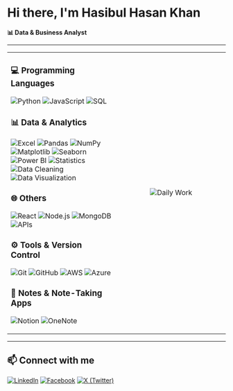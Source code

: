 # Hi there, I'm Hasibul Hasan Khan

**📊 Data & Business Analyst**

---

<table style="width: 100%;">
<tr>
<td style="vertical-align: middle;">

### 💻 Programming Languages
![Python](https://img.shields.io/badge/-Python-000?&logo=Python) 
![JavaScript](https://img.shields.io/badge/-JavaScript-000?&logo=JavaScript) 
![SQL](https://img.shields.io/badge/-SQL-000?&logo=MySQL) 

### 📊 Data & Analytics
![Excel](https://img.shields.io/badge/-Excel-000?&logo=microsoft-excel) 
![Pandas](https://img.shields.io/badge/-Pandas-000?&logo=pandas) 
![NumPy](https://img.shields.io/badge/-NumPy-000?&logo=numpy) 
![Matplotlib](https://img.shields.io/badge/-Matplotlib-000?&logo=plotly) 
![Seaborn](https://img.shields.io/badge/-Seaborn-000?&logo=python) 
![Power BI](https://img.shields.io/badge/-Power%20BI-000?&logo=Power-BI&logoColor=F2C811) 
![Statistics](https://img.shields.io/badge/-Statistics-000?&logo=google-analytics&logoColor=white) 
![Data Cleaning](https://img.shields.io/badge/-Data%20Cleaning-000?&logo=databricks) 
![Data Visualization](https://img.shields.io/badge/-Data%20Visualization-000?&logo=tableau) 

### 🌐 Others
![React](https://img.shields.io/badge/-React-000?&logo=React) 
![Node.js](https://img.shields.io/badge/-Node.js-000?&logo=Node.js) 
![MongoDB](https://img.shields.io/badge/-MongoDB-000?&logo=MongoDB&logoColor=47A248) 
![APIs](https://img.shields.io/badge/-APIs-000?&logo=Swagger) 

### ⚙️ Tools & Version Control
![Git](https://img.shields.io/badge/-Git-000?&logo=Git) 
![GitHub](https://img.shields.io/badge/-GitHub-000?&logo=GitHub) 
![AWS](https://img.shields.io/badge/-AWS-000?&logo=Amazon-AWS) 
![Azure](https://img.shields.io/badge/-Azure-000?&logo=Microsoft-Azure) 

### 📝 Notes & Note-Taking Apps
![Notion](https://img.shields.io/badge/-Notion-000?&logo=Notion&logoColor=white) 
![OneNote](https://img.shields.io/badge/-OneNote-000?&logo=Microsoft-OneNote&logoColor=purple)


</td>

<td style="vertical-align: middle; text-align: center; width: 50%;">
<img src="https://i.imgur.com/uhZdH9C.gif" alt="Daily Work" style="max-width: 100%; height: auto;" />
</td>
</tr>
</table>

---

## 📫 Connect with me
[![LinkedIn](https://img.shields.io/badge/-LinkedIn-000?&logo=LinkedIn&logoColor=0A66C2)](https://www.linkedin.com/in/hasibulhasankhan/)
[![Facebook](https://img.shields.io/badge/-Facebook-000?&logo=Facebook&logoColor=1877F2)](https://www.facebook.com/hasibulhasankhan2/)
[![X (Twitter)](https://img.shields.io/badge/-X-000?&logo=X&logoColor=white)](https://x.com/Hasib2277)
